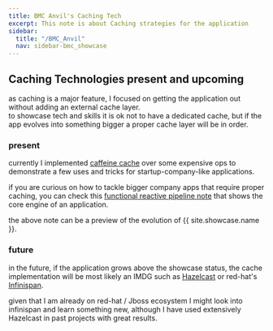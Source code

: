 ```yaml
---
title: BMC Anvil's Caching Tech
excerpt: This note is about Caching strategies for the application
sidebar:
  title: "/BMC_Anvil"
  nav: sidebar-bmc_showcase
---
```


## Caching Technologies present and upcoming

as caching is a major feature, I focused on getting the application out without adding an external cache layer.<br>
to showcase tech and skills it is ok not to have a dedicated cache, but if the app evolves into something bigger a proper cache layer will
be in order.

### present

currently I implemented [caffeine cache](https://github.com/ben-manes/caffeine) over some expensive ops to demonstrate a few uses and tricks
for startup-company-like applications.

if you are curious on how to tackle bigger company apps that require proper caching, you can check
this [functional reactive pipeline note](/language-java-reactive-functional-pipelines/) that shows the core engine of an application.

the above note can be a preview of the evolution of {{ site.showcase.name }}.

### future

in the future, if the application grows above the showcase status, the cache implementation will be most likely an IMDG such as
[Hazelcast](https://hazelcast.org/imdg/) or red-hat's [Infinispan](https://infinispan.org/).

given that I am already on red-hat / Jboss ecosystem I might look into infinispan and learn something new, although I have used extensively
Hazelcast in past projects with great results.
